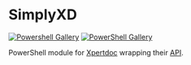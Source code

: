 # SimplyXD

[![Powershell Gallery](https://img.shields.io/powershellgallery/v/SimplyXD.svg)](https://www.powershellgallery.com/packages/SimplyXd/)
[![PowerShell Gallery](https://img.shields.io/powershellgallery/dt/SimplyXD.svg)](https://www.powershellgallery.com/packages/SimplyXd/)

PowerShell module for [Xpertdoc](https://www.xpertdoc.com/en/) wrapping their [API](https://api.portal.xpertdoc.com/reference).
